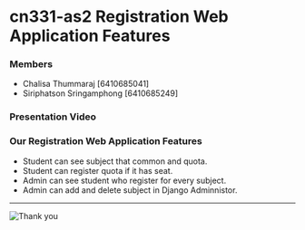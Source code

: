 # cn331-as2 Registration Web Application Features
### Members
- Chalisa Thummaraj \[6410685041\]
- Siriphatson Sringamphong \[6410685249\]

### Presentation Video
### Our Registration Web Application Features
- Student can see subject that common and quota.
- Student can register quota if it has seat.
- Admin can see student who register for every subject.
- Admin can add and delete subject in Django Adminnistor.

--------------------------------------------

![Thank you](https://i.pinimg.com/564x/79/88/e0/7988e07fafa8fc3b73ed76e4cbdd573e.jpg)